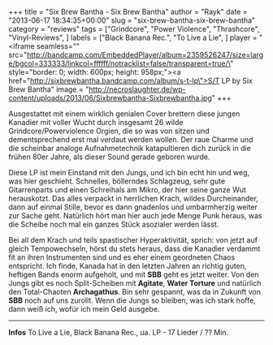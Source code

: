 +++
title = "Six Brew Bantha - Six Brew Bantha"
author = "Rayk"
date = "2013-06-17 18:34:35+00:00"
slug = "six-brew-bantha-six-brew-bantha"
category = "reviews"
tags = ["Grindcore", "Power Violence", "Thrashcore", "Vinyl-Reviews", ]
labels = ["Black Banana Rec.", "To Live a Lie", ]
player = "<iframe seamless=\"\" src=\"http://bandcamp.com/EmbeddedPlayer/album=2359526247/size=large/bgcol=333333/linkcol=ffffff/notracklist=false/transparent=true/\" style=\"border: 0; width: 600px; height: 958px;\"><a href=\"http://sixbrewbantha.bandcamp.com/album/s-t-lp\">S/T LP by Six Brew Bantha</a></iframe>"
image = "http://necroslaughter.de/wp-content/uploads/2013/06/Sixbrewbantha-Sixbrewbantha.jpg"
+++



Ausgestattet mit einem wirklich genialen Cover brettern diese jungen Kanadier mit voller Wucht durch insgesamt 26 wilde Grindcore/Powerviolence Orgien, die so was von sitzen und dementsprechend erst mal verdaut werden wollen. Der raue Charme und die scheinbar analoge Aufnahmetechnik katapultieren dich zurück in die frühen 80er Jahre, als dieser Sound gerade geboren wurde.

Diese LP ist mein Einstand mit den Jungs, und ich bin echt hin und weg, was hier geschieht. Schnelles, böllerndes Schlagzeug, sehr gute Gitarrenparts und einen Schreihals am Mikro, der hier seine ganze Wut herauskotzt. Das alles verpackt in herrlichen Krach, wildes Durcheinander, dann auf einmal Stille, bevor es dann gnadenlos und umbarmherzig weiter zur Sache geht. Natürlich hört man hier auch jede Menge Punk heraus, was die Scheibe noch mal ein ganzes Stück asozialer werden lässt.

Bei all dem Krach und teils spastischer Hyperaktivität, sprich: von jetzt auf gleich Tempowechseln, hörst du stets heraus, dass die Kanadier verdammt fit an ihren Instrumenten sind und es eher einem geordneten Chaos entspricht. Ich finde, Kanada hat in den letzten Jahren an richtig guten, heftigen Bands enorm aufgeholt, und mit **SBB** geht es jetzt weiter. Von den Jungs gibt es noch Split-Scheiben mit **Agitate**, **Water Torture** und natürlich den Total-Chaoten **Archagathus**. Bin sehr gespannt, was da in Zukunft von **SBB** noch auf uns zurollt. Wenn die Jungs so bleiben, was ich stark hoffe, dann weiß ich, wofür ich mein Geld ausgebe.





---
**Infos**
To Live a Lie, Black Banana Rec., ua.
LP - 17 Lieder / ?? Min.
